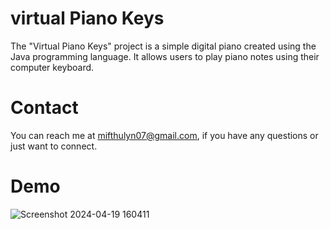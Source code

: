 # virtual Piano Keys
The "Virtual Piano Keys" project is a simple digital piano created using the Java programming language. It allows users to play piano notes using their computer keyboard.

# Contact
You can reach me at mifthulyn07@gmail.com, if you have any questions or just want to connect.

# Demo
![Screenshot 2024-04-19 160411](https://github.com/mifthulyn07/virtual-piano-keys/assets/84966642/282ec521-d554-4610-ac2b-c2586cdc9480)
